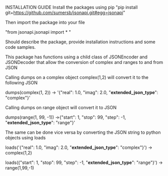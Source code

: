 INSTALLATION GUIDE 
Install the packages using pip
"pip install git+https://github.com/sumersb/jsonapi.git#egg=jsonapi"

Then import the package into your file

"from jsonapi.jsonapi import * "


Should describe the package, provide installation instructions and some code samples.

This package has functions using a child class of JSONEncoder and JSONDecoder that allow the conversion of complex and ranges to and from JSON



Calling dumps on a complex object complex(1,2) will convert it to the following JSON

dumps(complex(1, 2)) -> '{"real": 1.0, "imag": 2.0, "__extended_json_type__": "complex"}'



Calling dumps on range object will convert it to JSON

dumps(range(1, 99, -1)) ->{"start": 1, "stop": 99, "step": -1, "__extended_json_type__": "range"}'



The same can be done vice versa by converting the JSON string to python objects using loads

loads('{"real": 1.0, "imag": 2.0, "__extended_json_type__": "complex"}') -> complex(1,2)

loads({"start": 1, "stop": 99, "step": -1, "__extended_json_type__": "range"}') -> range(1,99,-1)


